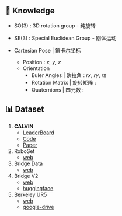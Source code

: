 

## 🧀 Knowledge

* SO(3) : 3D rotation group - 纯旋转

* SE(3) : Special Euclidean Group - 刚体运动

* Cartesian Pose | 笛卡尔坐标
	* Position : $x$, $y$, $z$
	* Orientation
		* Euler Angles | 欧拉角 : $rx$, $ry$, $rz$
		* Rotation Matrix | 旋转矩阵 : 
		* Quaternions | 四元数 : 


## 📊 Dataset

1. **CALVIN**
	* [LeaderBoard](http://calvin.cs.uni-freiburg.de/)
	* [Code](https://github.com/mees/calvin)
	* [Paper](https://arxiv.org/abs/2112.03227)
2. RoboSet
	* [web](https://robopen.github.io/roboset/)
3. Bridge Data
	* [web](https://sites.google.com/view/bridgedata)
4. Bridge V2
	* [web](https://rail-berkeley.github.io/bridgedata/)
	* [huggingface](https://huggingface.co/datasets/jdvakil/RoboSet-Teleoperation/tree/main)
5. Berkeley UR5
	* [web](https://sites.google.com/view/berkeley-ur5/home)
	* [google-drive](https://drive.google.com/drive/folders/1u5AV7maR3AJ8x5abmpDegRDUJEhFFEmd)
